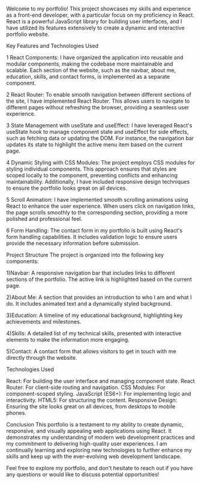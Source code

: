 Welcome to my portfolio! This project showcases my skills and experience as a front-end developer, with a particular focus on my proficiency in React. React is a powerful JavaScript library for building user interfaces, and I have utilized its features extensively to create a dynamic and interactive portfolio website.

Key Features and Technologies Used

1  React Components:
I have organized the application into reusable and modular components, making the codebase more maintainable and scalable. Each section of the website, such as the navbar, about me, education, skills, and contact forms, is implemented as a separate component.

2 React Router:
To enable smooth navigation between different sections of the site, I have implemented React Router. This allows users to navigate to different pages without refreshing the browser, providing a seamless user experience.

3 State Management with useState and useEffect:
I have leveraged React's useState hook to manage component state and useEffect for side effects, such as fetching data or updating the DOM. For instance, the navigation bar updates its state to highlight the active menu item based on the current page.

4 Dynamic Styling with CSS Modules:
The project employs CSS modules for styling individual components. This approach ensures that styles are scoped locally to the component, preventing conflicts and enhancing maintainability. Additionally, I have included responsive design techniques to ensure the portfolio looks great on all devices.

5 Scroll Animation:
I have implemented smooth scrolling animations using React to enhance the user experience. When users click on navigation links, the page scrolls smoothly to the corresponding section, providing a more polished and professional feel.

6 Form Handling:
The contact form in my portfolio is built using React's form handling capabilities. It includes validation logic to ensure users provide the necessary information before submission.


Project Structure
The project is organized into the following key components:

1)Navbar: A responsive navigation bar that includes links to different sections of the portfolio. The active link is highlighted based on the current page.

2)About Me: A section that provides an introduction to who I am and what I do. It includes animated text and a dynamically styled background.

3)Education: A timeline of my educational background, highlighting key achievements and milestones.

4)Skills: A detailed list of my technical skills, presented with interactive elements to make the information more engaging.

5)Contact: A contact form that allows visitors to get in touch with me directly through the website.


Technologies Used

React: For building the user interface and managing component state.
React Router: For client-side routing and navigation.
CSS Modules: For component-scoped styling.
JavaScript (ES6+): For implementing logic and interactivity.
HTML5: For structuring the content.
Responsive Design: Ensuring the site looks great on all devices, from desktops to mobile phones.


Conclusion
This portfolio is a testament to my ability to create dynamic, responsive, and visually appealing web applications using React. It demonstrates my understanding of modern web development practices and my commitment to delivering high-quality user experiences. I am continually learning and exploring new technologies to further enhance my skills and keep up with the ever-evolving web development landscape.

Feel free to explore my portfolio, and don't hesitate to reach out if you have any questions or would like to discuss potential opportunities!
